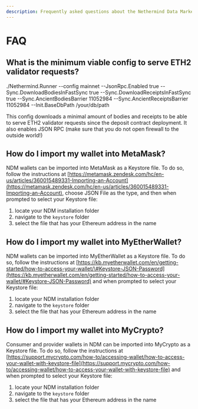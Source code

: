 ```yaml
---
description: Frequently asked questions about the Nethermind Data Marketplace
---
```


# FAQ

## What is the minimum viable config to serve ETH2 validator requests?

./Nethermind.Runner  --config mainnet --JsonRpc.Enabled true  --Sync.DownloadBodiesInFastSync true  --Sync.DownloadReceiptsInFastSync true  --Sync.AncientBodiesBarrier 11052984 --Sync.AncientReceiptsBarrier 11052984  --Init.BaseDbPath /your/db/path

This config downloads a minimal amount of bodies and receipts to be able to serve ETH2 validator requests since the deposit contract deployment. It also enables JSON RPC \(make sure that you do not open firewall to the outside world!\)

## How do I import my wallet into MetaMask?

NDM wallets can be imported into MetaMask as a Keystore file.  To do so, follow the instructions at [https://metamask.zendesk.com/hc/en-us/articles/360015489331-Importing-an-Account](https://metamask.zendesk.com/hc/en-us/articles/360015489331-Importing-an-Account), choose JSON File as the type, and then when prompted to select your Keystore file:

1. locate your NDM installation folder
2. navigate to the `keystore` folder
3. select the file that has your Ethereum address in the name

## How do I import my wallet into MyEtherWallet?

NDM wallets can be imported into MyEtherWallet as a Keystore file.  To do so, follow the instructions at [https://kb.myetherwallet.com/en/getting-started/how-to-access-your-wallet/\#Keystore-JSON-Password](https://kb.myetherwallet.com/en/getting-started/how-to-access-your-wallet/#Keystore-JSON-Password) and when prompted to select your Keystore file:

1. locate your NDM installation folder
2. navigate to the `keystore` folder
3. select the file that has your Ethereum address in the name

## How do I import my wallet into MyCrypto?

Consumer and provider wallets in NDM can be imported into MyCrypto as a Keystore file.  To do so, follow the instructions at [https://support.mycrypto.com/how-to/accessing-wallet/how-to-access-your-wallet-with-keystore-file](https://support.mycrypto.com/how-to/accessing-wallet/how-to-access-your-wallet-with-keystore-file) and when prompted to select your Keystore file:

1. locate your NDM installation folder
2. navigate to the `keystore` folder
3. select the file that has your Ethereum address in the name

